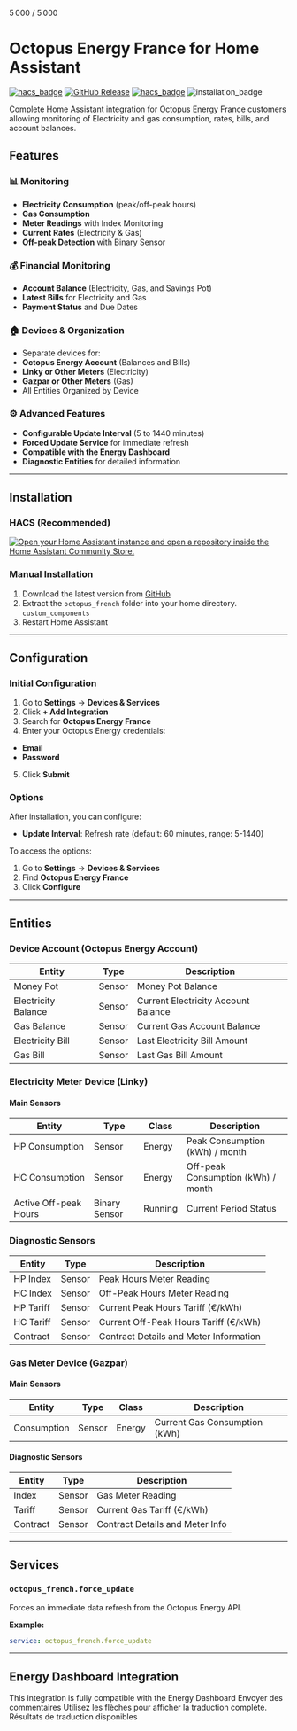 5 000 / 5 000
# Octopus Energy France for Home Assistant

[![hacs_badge](https://img.shields.io/badge/HACS-Custom-orange.svg)](https://github.com/custom-components/hacs)
[![GitHub Release](https://img.shields.io/github/release/domodom30/ha-octopus-french)](https://github.com/domodom30/ha-octopus-french/releases)
[![hacs_badge](https://img.shields.io/badge/HACS-Custom-41BDF5.svg)](https://github.com/hacs/integration)
![installation_badge](https://img.shields.io/badge/dynamic/json?color=41BDF5&logo=home-assistant&label=integration%20usage&suffix=%20installs&cacheSeconds=15600&url=https://analytics.home-assistant.io/custom_integrations.json&query=$.octopus_french.total)

Complete Home Assistant integration for Octopus Energy France customers allowing monitoring of Electricity and gas consumption, rates, bills, and account balances.

## Features

### 📊 Monitoring
- **Electricity Consumption** (peak/off-peak hours)
- **Gas Consumption**
- **Meter Readings** with Index Monitoring
- **Current Rates** (Electricity & Gas)
- **Off-peak Detection** with Binary Sensor

### 💰 Financial Monitoring
- **Account Balance** (Electricity, Gas, and Savings Pot)
- **Latest Bills** for Electricity and Gas
- **Payment Status** and Due Dates

### 🏠 Devices & Organization
- Separate devices for:
- **Octopus Energy Account** (Balances and Bills)
- **Linky or Other Meters** (Electricity)
- **Gazpar or Other Meters** (Gas)
- All Entities Organized by Device

### ⚙️ Advanced Features
- **Configurable Update Interval** (5 to 1440 minutes)
- **Forced Update Service** for immediate refresh
- **Compatible with the Energy Dashboard**
- **Diagnostic Entities** for detailed information
---

## Installation

### HACS (Recommended)

[![Open your Home Assistant instance and open a repository inside the Home Assistant Community Store.](https://my.home-assistant.io/badges/hacs_repository.svg)](https://my.home-assistant.io/redirect/hacs_repository/?owner=domodom30&repository=ha-octopus-french&category=integration)

### Manual Installation

1. Download the latest version from [GitHub](https://github.com/domodom30/ha-octopus-french/releases)
2. Extract the `octopus_french` folder into your home directory. `custom_components`
3. Restart Home Assistant

---

## Configuration

### Initial Configuration

1. Go to **Settings** → **Devices & Services**
2. Click **+ Add Integration**
3. Search for **Octopus Energy France**
4. Enter your Octopus Energy credentials:
- **Email**
- **Password**
5. Click **Submit**

### Options

After installation, you can configure:

- **Update Interval**: Refresh rate (default: 60 minutes, range: 5-1440)

To access the options:
1. Go to **Settings** → **Devices & Services**
2. Find **Octopus Energy France**
3. Click **Configure**

---

## Entities

### Device Account (Octopus Energy Account)

| Entity | Type | Description |
|--------|------|-------------|
| Money Pot | Sensor | Money Pot Balance |
| Electricity Balance | Sensor | Current Electricity Account Balance |
| Gas Balance | Sensor | Current Gas Account Balance |
| Electricity Bill | Sensor | Last Electricity Bill Amount |
| Gas Bill | Sensor | Last Gas Bill Amount |

### Electricity Meter Device (Linky)

#### Main Sensors
| Entity | Type | Class | Description |
|--------|------|--------|-------------|
| HP Consumption | Sensor | Energy | Peak Consumption (kWh) / month |
| HC Consumption | Sensor | Energy | Off-peak Consumption (kWh) / month |
| Active Off-peak Hours | Binary Sensor | Running | Current Period Status |

### Diagnostic Sensors
| Entity | Type | Description |
|--------|------|-------------|
| HP Index | Sensor | Peak Hours Meter Reading |
| HC Index | Sensor | Off-Peak Hours Meter Reading |
| HP Tariff | Sensor | Current Peak Hours Tariff (€/kWh) |
| HC Tariff | Sensor | Current Off-Peak Hours Tariff (€/kWh) |
| Contract | Sensor | Contract Details and Meter Information |

### Gas Meter Device (Gazpar)

#### Main Sensors
| Entity | Type | Class | Description |
|--------|------|--------|-------------|
| Consumption | Sensor | Energy | Current Gas Consumption (kWh) |

#### Diagnostic Sensors
| Entity | Type | Description |
|--------|------|-------------|
| Index | Sensor | Gas Meter Reading |
| Tariff | Sensor | Current Gas Tariff (€/kWh) |
| Contract | Sensor | Contract Details and Meter Info |

---

## Services

### `octopus_french.force_update`

Forces an immediate data refresh from the Octopus Energy API.

**Example:**
```yaml
service: octopus_french.force_update
```

---

## Energy Dashboard Integration

This integration is fully compatible with the Energy Dashboard
Envoyer des commentaires
Utilisez les flèches pour afficher la traduction complète.
Résultats de traduction disponibles